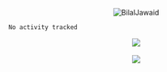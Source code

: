 <p align="center"> <img src="https://komarev.com/ghpvc/?username=bilaljawaid980&label=PROFILE+VIEWS&color=22223b&style=for-the-badge" alt="BilalJawaid" /> </p>


<!--START_SECTION:waka-->

```txt
No activity tracked
```

<!--END_SECTION:waka-->


<div align="center">
  <img src="https://github-readme-stats.vercel.app/api/top-langs/?username=bilaljawaid980&show_icons=true&theme=github_dark&layout=compact&hide=css">
</div>

<br>

<div align="center">
  <img src="https://github-readme-stats.vercel.app/api?username=bilaljawaid980&show_icons=true&theme=github_dark">
</div>

